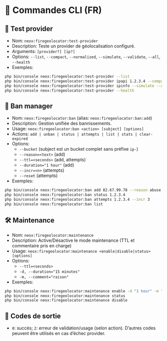 # 🧰 Commandes CLI (FR)

## 🔬 Test provider
- Nom: `neox:firegeolocator:test-provider`
- Description: Teste un provider de géolocalisation configuré.
- Arguments: `[provider?] [ip?]`
- Options: `--list`, `--compact`, `--normalized`, `--simulate`, `--validate`, `--all`, `--health`
- Exemples:
```bash
php bin/console neox:firegeolocator:test-provider --list
php bin/console neox:firegeolocator:test-provider ipapi 1.2.3.4 --compact
php bin/console neox:firegeolocator:test-provider ipinfo --simulate --all
php bin/console neox:firegeolocator:test-provider --health
```

## 🚫 Ban manager
- Nom: `neox:firegeolocator:ban` (alias: `neox:firegeolocator:ban:add`)
- Description: Gestion unifiée des bannissements.
- Usage: `neox:firegeolocator:ban <action> [subject] [options]`
- Actions: `add | unban | status | attempts | list | stats | clear-expired`
- Options:
  - `--bucket` (subject est un bucket complet sans préfixe `ip-`)
  - `--reason=<text>` (add)
  - `--ttl=<seconds>` (add, attempts)
  - `--duration="1 hour"` (add)
  - `--incr=<n>` (attempts)
  - `--reset` (attempts)
- Exemples:
```bash
php bin/console neox:firegeolocator:ban add 82.67.99.78 --reason abuse --duration "1 hour"
php bin/console neox:firegeolocator:ban status 1.2.3.4
php bin/console neox:firegeolocator:ban attempts 1.2.3.4 --incr 3
php bin/console neox:firegeolocator:ban list
```

## 🛠️ Maintenance
- Nom: `neox:firegeolocator:maintenance`
- Description: Active/Désactive le mode maintenance (TTL et commentaire pris en charge)
- Usage: `neox:firegeolocator:maintenance <enable|disable|status> [options]`
- Options:
  - `--ttl=<seconds>`
  - `-d, --duration="15 minutes"`
  - `-m, --comment="raison"`
- Exemples:
```bash
php bin/console neox:firegeolocator:maintenance enable -d "1 hour" -m "Upgrade DB"
php bin/console neox:firegeolocator:maintenance status
php bin/console neox:firegeolocator:maintenance disable
```

## 🧾 Codes de sortie
- `0`: succès; `2`: erreur de validation/usage (selon action). D’autres codes peuvent être utilisés en cas d’échec provider.

